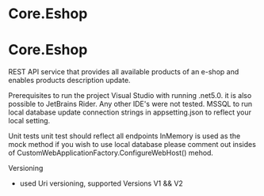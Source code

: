 # Core.Eshop

# Core.Eshop

REST API service that provides all available products of an e-shop and enables products description update.

Prerequisites to run the project 
Visual Studio with running .net5.0. it is also possible to JetBrains Rider. Any other IDE's were not tested.
MSSQL to run local database update connection strings in appsetting.json to reflect your local setting.

Unit tests
unit test should reflect all endpoints
InMemory is used as the mock method if you wish to use local database please comment out insides of CustomWebApplicationFactory.ConfigureWebHost() mehod.

Versioning
- used Uri versioning, supported Versions V1 && V2
